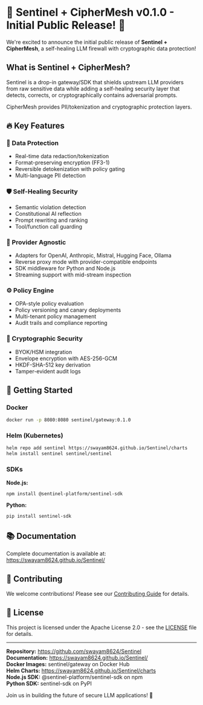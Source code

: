 # 🎉 Sentinel + CipherMesh v0.1.0 - Initial Public Release! 🎉

We're excited to announce the initial public release of **Sentinel + CipherMesh**, a self-healing LLM firewall with cryptographic data protection!

## What is Sentinel + CipherMesh?

Sentinel is a drop-in gateway/SDK that shields upstream LLM providers from raw sensitive data while adding a self-healing security layer that detects, corrects, or cryptographically contains adversarial prompts.

CipherMesh provides PII/tokenization and cryptographic protection layers.

## 🔥 Key Features

### 🔐 Data Protection
- Real-time data redaction/tokenization
- Format-preserving encryption (FF3-1)
- Reversible detokenization with policy gating
- Multi-language PII detection

### 🛡️ Self-Healing Security
- Semantic violation detection
- Constitutional AI reflection
- Prompt rewriting and ranking
- Tool/function call guarding

### 🔄 Provider Agnostic
- Adapters for OpenAI, Anthropic, Mistral, Hugging Face, Ollama
- Reverse proxy mode with provider-compatible endpoints
- SDK middleware for Python and Node.js
- Streaming support with mid-stream inspection

### ⚙️ Policy Engine
- OPA-style policy evaluation
- Policy versioning and canary deployments
- Multi-tenant policy management
- Audit trails and compliance reporting

### 🔐 Cryptographic Security
- BYOK/HSM integration
- Envelope encryption with AES-256-GCM
- HKDF-SHA-512 key derivation
- Tamper-evident audit logs

## 🚀 Getting Started

### Docker
```bash
docker run -p 8080:8080 sentinel/gateway:0.1.0
```

### Helm (Kubernetes)
```bash
helm repo add sentinel https://swayam8624.github.io/Sentinel/charts
helm install sentinel sentinel/sentinel
```

### SDKs
**Node.js:**
```bash
npm install @sentinel-platform/sentinel-sdk
```

**Python:**
```bash
pip install sentinel-sdk
```

## 📚 Documentation

Complete documentation is available at: https://swayam8624.github.io/Sentinel/

## 🤝 Contributing

We welcome contributions! Please see our [Contributing Guide](https://github.com/swayam8624/Sentinel/blob/main/CONTRIBUTING.md) for details.

## 📄 License

This project is licensed under the Apache License 2.0 - see the [LICENSE](https://github.com/swayam8624/Sentinel/blob/main/LICENSE) file for details.

---

**Repository:** https://github.com/swayam8624/Sentinel  
**Documentation:** https://swayam8624.github.io/Sentinel/  
**Docker Images:** sentinel/gateway on Docker Hub  
**Helm Charts:** https://swayam8624.github.io/Sentinel/charts  
**Node.js SDK:** @sentinel-platform/sentinel-sdk on npm  
**Python SDK:** sentinel-sdk on PyPI

Join us in building the future of secure LLM applications! 🚀